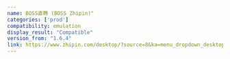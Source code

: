 ```yaml
---
name: BOSS直聘 (BOSS Zhipin)"
categories: ['prod']
compatibility: emulation
display_result: "Compatible"
version_from: "1.6.4"
link: https://www.zhipin.com/desktop/?source=8&ka=menu_dropdown_desktop
---
```


